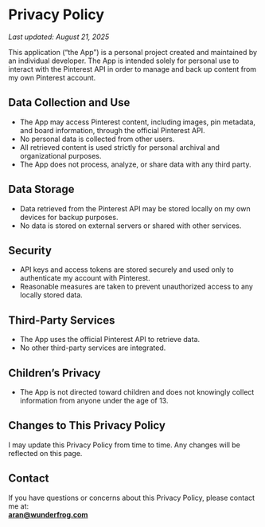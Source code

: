 # Privacy Policy

_Last updated: August 21, 2025_

This application (“the App”) is a personal project created and maintained by an individual developer. The App is intended solely for personal use to interact with the Pinterest API in order to manage and back up content from my own Pinterest account.

## Data Collection and Use
- The App may access Pinterest content, including images, pin metadata, and board information, through the official Pinterest API.  
- No personal data is collected from other users.  
- All retrieved content is used strictly for personal archival and organizational purposes.  
- The App does not process, analyze, or share data with any third party.

## Data Storage
- Data retrieved from the Pinterest API may be stored locally on my own devices for backup purposes.  
- No data is stored on external servers or shared with other services.  

## Security
- API keys and access tokens are stored securely and used only to authenticate my account with Pinterest.  
- Reasonable measures are taken to prevent unauthorized access to any locally stored data.  

## Third-Party Services
- The App uses the official Pinterest API to retrieve data.  
- No other third-party services are integrated.  

## Children’s Privacy
- The App is not directed toward children and does not knowingly collect information from anyone under the age of 13.  

## Changes to This Privacy Policy
I may update this Privacy Policy from time to time. Any changes will be reflected on this page.  

## Contact
If you have questions or concerns about this Privacy Policy, please contact me at:  
**aran@wunderfrog.com**
